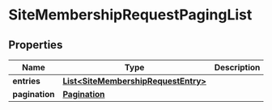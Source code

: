 
# SiteMembershipRequestPagingList

## Properties
Name | Type | Description | Notes
------------ | ------------- | ------------- | -------------
**entries** | [**List&lt;SiteMembershipRequestEntry&gt;**](SiteMembershipRequestEntry.md) |  | 
**pagination** | [**Pagination**](Pagination.md) |  | 




